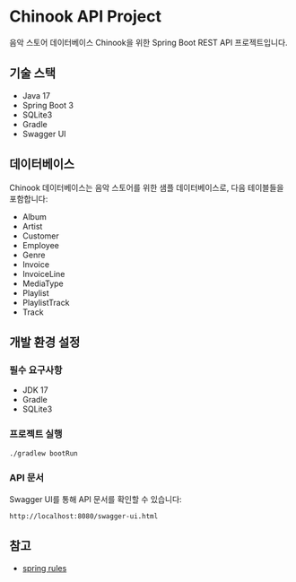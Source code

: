 # Chinook API Project

음악 스토어 데이터베이스 Chinook을 위한 Spring Boot REST API 프로젝트입니다.

## 기술 스택

- Java 17
- Spring Boot 3
- SQLite3
- Gradle
- Swagger UI

## 데이터베이스

Chinook 데이터베이스는 음악 스토어를 위한 샘플 데이터베이스로, 다음 테이블들을 포함합니다:
- Album
- Artist 
- Customer
- Employee
- Genre
- Invoice
- InvoiceLine
- MediaType
- Playlist
- PlaylistTrack
- Track

## 개발 환경 설정

### 필수 요구사항
- JDK 17
- Gradle
- SQLite3

### 프로젝트 실행
```bash
./gradlew bootRun
```

### API 문서
Swagger UI를 통해 API 문서를 확인할 수 있습니다:
```
http://localhost:8080/swagger-ui.html
```

## 참고
- [spring rules](https://github.com/PatrickJS/awesome-cursorrules/tree/main/rules/java-springboot-jpa-cursorrules-prompt-file)